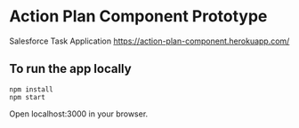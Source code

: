 # Action Plan Component Prototype
Salesforce Task Application
https://action-plan-component.herokuapp.com/

## To run the app locally
```
npm install
npm start
```
Open localhost:3000 in your browser.

